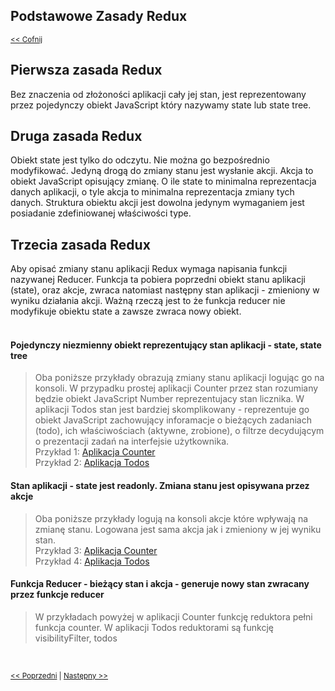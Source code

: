 ## Podstawowe Zasady Redux
<sub>[<< Cofnij](https://github.com/donatuss/Redux/blob/master/README.md)</sub><br/>

## Pierwsza zasada Redux
Bez znaczenia od złożoności aplikacji cały jej stan, 
jest reprezentowany przez pojedynczy obiekt 
JavaScript który nazywamy state lub state tree.

## Druga zasada Redux
Obiekt state jest tylko do odczytu. Nie można go bezpośrednio modyfikować. 
Jedyną drogą do zmiany stanu jest wysłanie akcji. Akcja to obiekt JavaScript opisujący zmianę.
O ile state to minimalna reprezentacja danych aplikacji, o tyle akcja to minimalna reprezentacja zmiany tych danych. 
Struktura obiektu akcji jest dowolna jedynym wymaganiem jest posiadanie zdefiniowanej właściwości type. 

## Trzecia zasada Redux
Aby opisać zmiany stanu aplikacji Redux wymaga napisania funkcji nazywanej Reducer. 
Funkcja ta pobiera poprzedni obiekt stanu aplikacji (state),  oraz akcje, zwraca natomiast następny stan aplikacji - zmieniony 
w wyniku działania akcji. Ważną rzeczą jest to że funkcja reducer nie modyfikuje obiektu state a zawsze zwraca nowy obiekt.    
<br/>

#### Pojedynczy niezmienny obiekt reprezentujący stan aplikacji - state, state tree
>Oba poniższe przykłady obrazują zmiany stanu aplikacji logując go na konsoli. W przypadku prostej aplikacji Counter przez stan rozumiany 
>będzie obiekt JavaScript Number reprezentujacy stan licznika. W aplikacji Todos stan jest bardziej skomplikowany - reprezentuje go obiekt JavaScript
>zachowujący inforamacje o bieżących zadaniach (todo), ich właściwościach (aktywne, zrobione), o filtrze decydującym o prezentacji zadań na interfejsie użytkownika.    
>Przykład 1: [Aplikacja Counter](https://codepen.io/donatuss/pen/VJgdXw)<br/>
>Przykład 2: [Aplikacja Todos](https://codepen.io/donatuss/pen/rEqzNJ)


#### Stan aplikacji - state jest readonly. Zmiana stanu jest opisywana przez akcje 
>Oba poniższe przykłady logują na konsoli akcje które wpływają na zmianę stanu. Logowana jest sama akcja jak i zmieniony w jej wyniku stan.     
>Przykład 3: [Aplikacja Counter](https://codepen.io/donatuss/pen/ormPjo)<br/>
>Przykład 4: [Aplikacja Todos](https://codepen.io/donatuss/pen/ewxLdz)

#### Funkcja Reducer - bieżący stan i akcja - generuje nowy stan zwracany przez funkcje reducer
>W przykładach powyżej w aplikacji Counter funkcję reduktora pełni funkcja counter.
>W aplikacji Todos reduktorami są funkcję visibilityFilter, todos

<br/>
 
<sub>[<< Poprzedni](https://github.com/donatuss/Redux/blob/master/README.md)
| [Następny >>](https://github.com/donatuss/Redux/blob/master/02-store-basics/README.md)
</sub>
    
